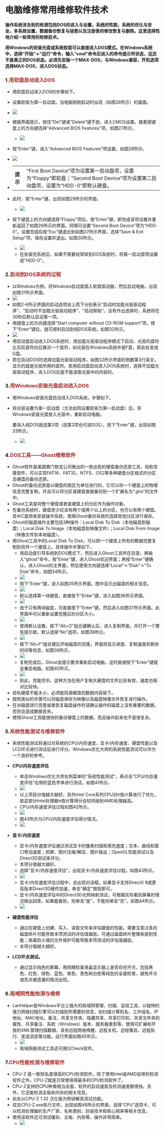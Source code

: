 # 电脑维修常用维修软件技术



<!-- toc -->

**操作系统涉及到的检测包括DOS的进入与设置，系统的性能，系统的优化与安全，多系统设置，数据备份恢复与拯救以及注册表的修改恢复与删除。这里选择性地介绍一些常用的检修技术。**

**用Windows的安装光盘或系统软盘可以直接进入DOS模式。在Windows系统中，选择“开始”→“运行”命令，输入“cmd”命令后进入的命令提示符状态，这还不是真正的DOS状态。必须先安装一个MAX-DOS，与Windows兼容，开机选项选择MAX-DOS，进入DOS状态。**

### 1.<font color=brown>**用软盘启动进入**DOS</font>

- 用软盘启动进入DOS的步骤如下。

-  设置软驱为第一启动盘。当电脑刚刚启动时出现（如图26所示）的画面。

  - ![](https://gitee.com/cgqlovesly/PictureWarehouse/raw/master/Python/%20%E7%AC%AC%E4%B8%80%E7%AB%A0:%E7%A1%AC%E4%BB%B6/26.png)

- 根据界面提示，按住“Del”键或“Delete”键不放，进入CMOS设置。接着按键盘上的方向键选择“Advanced BIOS Features”项。如图27所示。

  - ![](https://gitee.com/cgqlovesly/PictureWarehouse/raw/master/Python/%20%E7%AC%AC%E4%B8%80%E7%AB%A0:%E7%A1%AC%E4%BB%B6/27.png)

-  按“Enter”键，进入“Advanced BIOS Features”项设置，如图28所示。

  - ![](https://gitee.com/cgqlovesly/PictureWarehouse/raw/master/Python/%20%E7%AC%AC%E4%B8%80%E7%AB%A0:%E7%A1%AC%E4%BB%B6/28-6776990.png)

- |          |                                                              |
  | -------- | ------------------------------------------------------------ |
  | **提示** | “First Boot Device”项为设置第一启动盘项，设置为“Floppy”即软盘；“Second Boot Device”项为设置第二启动盘项，设置为“HDD-0”即默认硬盘。 |

- 此时，按“Enter”键，出现如图29所示的界面。

  - ![](https://gitee.com/cgqlovesly/PictureWarehouse/raw/master/Python/%20%E7%AC%AC%E4%B8%80%E7%AB%A0:%E7%A1%AC%E4%BB%B6/29-6777016.png)

  

- 按下键盘上的方向键选择“Floppy”项后，按“Enter”键，即完成该项设置并重新返回了如图29所示的界面。同理可设置“Second Boot Device”项为“HDD-0”。设置完成后按“Esc”键退出到如图27所示界面，选择“Save & Exit Setup”项，保存设置并退出。如图30所示。

  - ![](https://gitee.com/cgqlovesly/PictureWarehouse/raw/master/Python/%20%E7%AC%AC%E4%B8%80%E7%AB%A0:%E7%A1%AC%E4%BB%B6/30.png)
  - 在安装完系统后，如果不需要经常转到DOS系统时，将第一启动盘项设置成“HDD-0”。

  

### 2.<font color=brown>启动到DOS系统的过程</font>

-  以Windows为例。将Windows启动盘插入软盘驱动器，然后启动电脑，出现如图31所示界面。
  - ![](https://gitee.com/cgqlovesly/PictureWarehouse/raw/master/Python/%20%E7%AC%AC%E4%B8%80%E7%AB%A0:%E7%A1%AC%E4%BB%B6/31.png)
-  如图2-6所示界面的启动选项自上而下分别表示“启动时加载光驱驱动程序”、“启动时不加载光驱驱动程序”、“启动帮助”。没有作出选择时，系统将在30秒后默认启动第一项。
-  用键盘上的方向键选择“Start computer without CD-ROM support”项，按下“Enter”键后，就可顺利启动到纯DOS系统。如图32所示。
  - ![](https://gitee.com/cgqlovesly/PictureWarehouse/raw/master/Python/%20%E7%AC%AC%E4%B8%80%E7%AB%A0:%E7%A1%AC%E4%BB%B6/32.png)
- 用启动盘启动进入DOS系统时，用加载光驱驱动程序模式下启动，光驱的盘符比实际盘符向后推迟一个盘符，如光驱在Windows系统中是F盘，即此处变成G盘。
- 若在启动DOS时选择加载光驱驱动程序，如图32所示界面的倒数第3行英文，显示的就是光驱所用的盘符。若用启动盘启动进入DOS系统时，选择不加载光驱驱动程序，进入DOS后是不能读取光驱中的内容的。





### 3.<font color=brown>用Windows安装光盘启动进入DOS</font>

- 用Windows安装光盘启动进入DOS系统，步骤如下。

- 将光驱设置为第一启动盘（方法如同设置软驱为第一启动盘）后，将Windows安装光盘放入光驱中，重新启动电脑。

  要进入纯DOS就选第3项（选第2项也可进DOS），按下“Enter”键，出现如图33所示。

  - ![](https://gitee.com/cgqlovesly/PictureWarehouse/raw/master/Python/%20%E7%AC%AC%E4%B8%80%E7%AB%A0:%E7%A1%AC%E4%BB%B6/33.png)



### 4.<font color=brown>DOS工具——Ghost维修软件</font>

- Ghost软件是美国赛门铁克公司推出的一款出色的硬盘备份还原工具，俗称克隆软件，可以实现FAT16、FAT32、NTFS、OS2等多种硬盘分区格式的分区及硬盘的备份还原。
- Ghost的备份还原是以硬盘的扇区为单位进行的，它可以将一个硬盘上的物理信息完整复制，并且可以将分区或硬盘直接备份到一个扩展名为“.gho”的文件中。
- Ghost工具是将整个硬盘或者是硬盘上的分区作为操作对象。
- 在备份系统时，硬盘至少应该有两个或两个以上的分区，也可以有两个硬盘。其中C盘用来安装操作系统，使用Ghost备份系统时选择其他分区进行保存。
- Ghost的磁盘操作主要包括3种操作：Local Disk To Disk（本地磁盘到磁盘）；Local Disk To Image（本地磁盘到映像文件）；Local Disk From Image（映像文件到本地磁盘）。
- 用Ghost工具中的Local Disk To Disk，可以把一个硬盘上所有的数据完整复制到另外一个硬盘上。具体操作步骤如下。
  -  用启动盘引导系统到DOS模式下，然后进入Ghost工具所在目录，再输入“ghost”命令，按“Enter”键，进入Ghost欢迎界面；再按“Enter”键确认，进入Ghost的主界面，然后使用方向键选择“Local”→“Disk”→“To Disk”命令，如图34所示。
    - ![](https://gitee.com/cgqlovesly/PictureWarehouse/raw/master/Python/%20%E7%AC%AC%E4%B8%80%E7%AB%A0:%E7%A1%AC%E4%BB%B6/34.png)
  -  按下“Enter”键，进入如图35所示界面。图中显示出磁盘的相关信息。
    - ![](https://gitee.com/cgqlovesly/PictureWarehouse/raw/master/Python/%20%E7%AC%AC%E4%B8%80%E7%AB%A0:%E7%A1%AC%E4%BB%B6/35.png)
  -  默认选择第一块硬盘，直接按下“Enter”键，进入如图36所示界面。
    - ![](https://gitee.com/cgqlovesly/PictureWarehouse/raw/master/Python/%20%E7%AC%AC%E4%B8%80%E7%AB%A0:%E7%A1%AC%E4%BB%B6/36.png)
  -  由于只有两块磁盘，可直接按下“Enter”键，然后进入如图37所示界面。此界面中可以重新设置克隆后的分区大小。
    - ![](https://gitee.com/cgqlovesly/PictureWarehouse/raw/master/Python/%20%E7%AC%AC%E4%B8%80%E7%AB%A0:%E7%A1%AC%E4%BB%B6/37.png)
  -  使用默认设置，按下“Alt+O”组合键确认后，进入复制界面，并打开一个警告提示框，默认选择“No”选项，如图38所示。
    - ![](https://gitee.com/cgqlovesly/PictureWarehouse/raw/master/Python/%20%E7%AC%AC%E4%B8%80%E7%AB%A0:%E7%A1%AC%E4%BB%B6/38.png)
  -  按下“Alt+Y”组合键后开始磁盘的克隆，界面将显示进度、复制速度和剩余时间等信息，如图39所示。
    - ![](https://gitee.com/cgqlovesly/PictureWarehouse/raw/master/Python/%20%E7%AC%AC%E4%B8%80%E7%AB%A0:%E7%A1%AC%E4%BB%B6/39.png)
  -  复制完成后，Ghost会提示要求重新启动电脑，这时直接按下“Enter”键就会重启电脑。如图40所示。
    - ![](https://gitee.com/cgqlovesly/PictureWarehouse/raw/master/Python/%20%E7%AC%AC%E4%B8%80%E7%AB%A0:%E7%A1%AC%E4%BB%B6/40.png)
  - 到此，克隆完毕。这种方法在用户复制大硬盘的文件比较有效，速度也相对比较快。
- 目标硬盘不能太小，必须能将源硬盘的数据内容装下。
- 按照类似的步骤可以将磁盘保存为映像以及磁盘映像文件恢复进行操作。
- 在对磁盘进行克隆或者恢复磁盘操作时请确认操作的磁盘上没有重要的数据，否则会造成数据丢失。
- 使用Ghost工具能很快的备份硬盘上的数据，而且操作起来也不是很复杂。



### 5.<font color=brown>系统性能测试与维修软件</font>

- 系统性能测试将通过对系统的CPU/内存速度、显卡/内存速度、硬盘性能以及LCD坏点进行测试后进行评分。Windows优化大师的系统性能测试可以作为一个良好的参考。

- **CPU/内存速度评估**

  -  单击Windows优化大师左侧菜单的“系统性能测试”，再点击“CPU/内存速度评估”右侧的蓝色字体进行测试。如图41所示。
    - ![](https://gitee.com/cgqlovesly/PictureWarehouse/raw/master/Python/%20%E7%AC%AC%E4%B8%80%E7%AB%A0:%E7%A1%AC%E4%BB%B6/41.png)
    - 以上项目分值越大越好。另外Intel Core系列CPU对π值计算进行了优化，故这部分Intel处理器π值计算得分会较同级别AMD处理器高。
  -  CPU/内存速度评估过程如图42所示。
    - ![](https://gitee.com/cgqlovesly/PictureWarehouse/raw/master/Python/%20%E7%AC%AC%E4%B8%80%E7%AB%A0:%E7%A1%AC%E4%BB%B6/42.png)
  -  图43所示为CPU/内存速度评估得分情况。
    - ![](https://gitee.com/cgqlovesly/PictureWarehouse/raw/master/Python/%20%E7%AC%AC%E4%B8%80%E7%AB%A0:%E7%A1%AC%E4%BB%B6/43.png)
  
  
  
- **显卡/内存速度**

  - 显卡/内存速度评估通过测试显卡的像素扫描和填充速度；文本、曲线和窗口卷动速度；抓屏、图片压缩/解压、图片输出；OpenGL性能测试以及Direct3D测试来评分。
  - 本项分值越大越好。
  -  选择“显卡/内存速度评估”，出现显卡/内存速度评估过程。如图43所示。
    - ![](https://gitee.com/cgqlovesly/PictureWarehouse/raw/master/Python/%20%E7%AC%AC%E4%B8%80%E7%AB%A0:%E7%A1%AC%E4%BB%B6/44.png)
  -  显卡/内存速度评估过程中，会出现对话框。如果显卡支持DirectX 8或更高版本Direct3D硬件加速，单击“确定”按钮即可。
  -  显卡/内存速度评估中的Direct3D光照映射测试，可根据实际看到屏幕的情况做出回答，如果能看到，则单击“是”，不能则单击“否”。如图44所示。
    - ![](https://gitee.com/cgqlovesly/PictureWarehouse/raw/master/Python/%20%E7%AC%AC%E4%B8%80%E7%AB%A0:%E7%A1%AC%E4%BB%B6/45.png)

  

- **硬盘性能评估**
  - 通过在硬盘上创建、写入、读取文件来评估硬盘的性能。需要注意过多的磁盘碎片可能导致本项测试的评估值偏低，可通过磁盘碎片整理来提到性能；病毒防火墙的文件保护可能导致本项测试的评估值偏低。
  - 本项分值越大越好。



- **LCD坏点测试。**
  - 通过显示纯色的屏幕，用肉眼检查液晶显示器上是否存在坏点，包括黑色、红色、绿色、蓝色、紫色、青色和白色等纯色的全面检查，避免坏点或亮点被遗漏的情况出现。



### 6.<font color=brown>局域网性能检测与维修</font>

- LanHelper是Windows平台上强大的局域网管理、扫描、监视工具，以独特的强力网络扫描引擎可以扫描到所需要的信息，如扫描计算机名、工作组名、IP地址、MAC地址、备注、共享文件夹、隐藏共享、共享打印机、共享文件夹的属性、共享备注、系统（Windows）版本、服务器类型等，使用可扩展和开放的XML管理扫描数据，具有远程网络唤醒、远程关机、远程重启、远程执行、发送消息等功能。运行界面如图45所示。
  - ![](https://gitee.com/cgqlovesly/PictureWarehouse/raw/master/Python/%20%E7%AC%AC%E4%B8%80%E7%AB%A0:%E7%A1%AC%E4%BB%B6/46.png)
  - 局域网络测试工具还可用QCheck软件。



### 7.<font color=brown>CPU性能检测与维修软件</font>

- CPU-Z 是一款知名度很高的CPU检测软件，除了使用Intel或AMD自带的检测软件之外，CPU-Z就是日常使用得最多的CPU检测软件了。
- CPU-Z支持的CPU种类相当全面，软件的启动速度及检测速度都很快。另外，它还能检测主板和内存的相关信息。
- 此处以CPU-Z 1.32 汉化版为例讲解其测试功能。
- 双击CPU-Z.exe执行文件，出现如图46所示的界面，选择“CPU”选项卡，可以检测处理器的生产厂家、名称类别、封装技术和核心频率等相关信息。
- 使用该软件还可测试缓存、主板、内存等，操作非常简单。
  - ![](https://gitee.com/cgqlovesly/PictureWarehouse/raw/master/Python/%20%E7%AC%AC%E4%B8%80%E7%AB%A0:%E7%A1%AC%E4%BB%B6/47.png)


